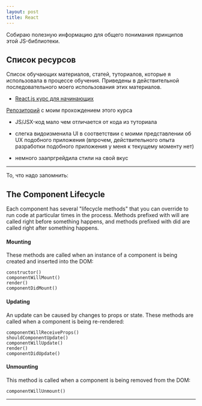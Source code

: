 ```yaml
---
layout: post
title: React
---
```


Собираю полезную информацию для общего понимания принципов этой JS-библиотеки.

<h2 class="post__small-heading">Список ресурсов</h2>

Список обучающих материалов, статей, туториалов, которые я использовала в процессе обучения.
Приведены в действительной последовательного моего использования этих материалов.

* [React.js курс для начинающих](https://www.gitbook.com/book/maxfarseer/react-course-ru])

[Репозиторий](https://github.com/EkaterinaSava/react-course-ru__practice) с моим прохождением этого курса

+ JS/JSX-код мало чем отличается от кода из туториала

+ слегка видоизменила UI в соответствии с моими представлении об UX подобного приложения (впрочем, действительного опыта разработки подобного приложения у меня к текущему моменту нет)

+ немного заапргрейдила стили на свой вкус


---

То, что надо запомнить:

<h2 class="post__small-heading">The Component Lifecycle</h2>

Each component has several "lifecycle methods" that you can override
to run code at particular times in the process. Methods prefixed with
will are called right before something happens, and methods
prefixed with did are called right after something happens.

#### Mounting

These methods are called when an instance of a component is being created and inserted into the DOM:


    constructor()
    componentWillMount()
    render()
    componentDidMount()


#### Updating

An update can be caused by changes to props or state. These methods are called when a component is being re-rendered:

    componentWillReceiveProps()
    shouldComponentUpdate()
    componentWillUpdate()
    render()
    componentDidUpdate()

#### Unmounting

This method is called when a component is being removed from the DOM:

    componentWillUnmount()



---

<!-- 11/01/2017 -->
